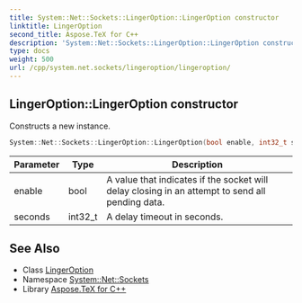 ```yaml
---
title: System::Net::Sockets::LingerOption::LingerOption constructor
linktitle: LingerOption
second_title: Aspose.TeX for C++
description: 'System::Net::Sockets::LingerOption::LingerOption constructor. Constructs a new instance in C++.'
type: docs
weight: 500
url: /cpp/system.net.sockets/lingeroption/lingeroption/
---
```

## LingerOption::LingerOption constructor


Constructs a new instance.

```cpp
System::Net::Sockets::LingerOption::LingerOption(bool enable, int32_t seconds)
```


| Parameter | Type | Description |
| --- | --- | --- |
| enable | bool | A value that indicates if the socket will delay closing in an attempt to send all pending data. |
| seconds | int32_t | A delay timeout in seconds. |

## See Also

* Class [LingerOption](../)
* Namespace [System::Net::Sockets](../../)
* Library [Aspose.TeX for C++](../../../)
